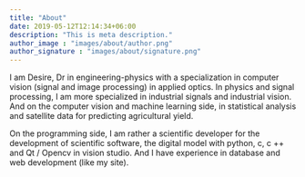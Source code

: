 ```yaml
---
title: "About"
date: 2019-05-12T12:14:34+06:00
description: "This is meta description."
author_image : "images/about/author.png"
author_signature : "images/about/signature.png"
---
```


I am Desire, Dr in engineering-physics with a specialization in computer vision (signal and image processing) in applied optics. In physics and signal processing, I am more specialized in industrial signals and industrial vision. And on the computer vision and machine learning side, in statistical analysis and satellite data for predicting agricultural yield.

On the programming side, I am rather a scientific developer for the development of scientific software, the digital model with python, c, c ++ and Qt / Opencv in vision studio. And I have experience in database and web development (like my site).